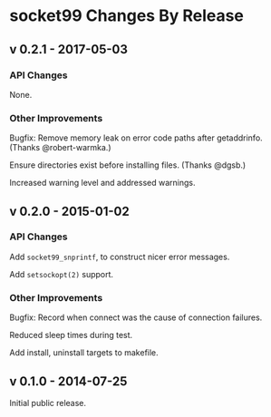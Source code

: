 # socket99 Changes By Release

## v 0.2.1 - 2017-05-03

### API Changes

None.

### Other Improvements

Bugfix: Remove memory leak on error code paths after getaddrinfo.
(Thanks @robert-warmka.)

Ensure directories exist before installing files. (Thanks @dgsb.)

Increased warning level and addressed warnings.


## v 0.2.0 - 2015-01-02

### API Changes

Add `socket99_snprintf`, to construct nicer error messages.

Add `setsockopt(2)` support.

### Other Improvements

Bugfix: Record when connect was the cause of connection failures.

Reduced sleep times during test.

Add install, uninstall targets to makefile.


## v 0.1.0 - 2014-07-25

Initial public release.
